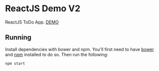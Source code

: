 # ReactJS Demo V2

ReactJS ToDo App. [DEMO](https://react-todo-demo-app.firebaseapp.com/)

## Running

Install dependencies with bower and npm. You'll first need to have [bower](http://bower.io/) and [npm](npmjs.org) installed to do so. Then run the following:

```
npm start
```